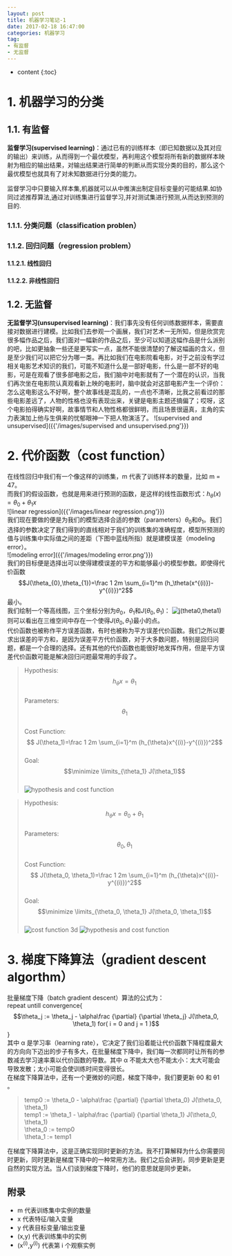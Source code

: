 ```yaml
---
layout: post
title: 机器学习笔记-1
date: 2017-02-18 16:47:00 
categories: 机器学习
tag: 
- 有监督
- 无监督
---
```


* content
{:toc}


# 1. 机器学习的分类
## 1.1. 有监督
**监督学习(supervised learning)**：通过已有的训练样本（即已知数据以及其对应的输出）来训练，从而得到一个最优模型，再利用这个模型将所有新的数据样本映射为相应的输出结果，对输出结果进行简单的判断从而实现分类的目的，那么这个最优模型也就具有了对未知数据进行分类的能力。

监督学习中只要输入样本集,机器就可以从中推演出制定目标变量的可能结果.如协同过滤推荐算法,通过对训练集进行监督学习,并对测试集进行预测,从而达到预测的目的.
### 1.1.1. 分类问题（classification problen）
### 1.1.2. 回归问题（regression problem）
#### 1.1.2.1. 线性回归
#### 1.1.2.2. 非线性回归
## 1.2. 无监督
**无监督学习(unsupervised learning)**：我们事先没有任何训练数据样本，需要直接对数据进行建模。比如我们去参观一个画展，我们对艺术一无所知，但是欣赏完很多幅作品之后，我们面对一幅新的作品之后，至少可以知道这幅作品是什么派别的吧，比如更抽象一些还是更写实一点，虽然不能很清楚的了解这幅画的含义，但是至少我们可以把它分为哪一类。再比如我们在电影院看电影，对于之前没有学过相关电影艺术知识的我们，可能不知道什么是一部好电影，什么是一部不好的电影，可是在观看了很多部电影之后，我们脑中对电影就有了一个潜在的认识，当我们再次坐在电影院认真观看新上映的电影时，脑中就会对这部电影产生一个评价：怎么这电影这么不好啊，整个故事线是混乱的，一点也不清晰，比我之前看过的那些电影差远了，人物的性格也没有表现出来，关键是电影主题还搞偏了；哎呀，这个电影拍得确实好啊，故事情节和人物性格都很鲜明，而且场景很逼真，主角的实力表演加上他与生俱来的忧郁眼神一下把人物演活了。
![supervised and unsupervised]({{'/images/supervised and unsupervised.png'}})
# 2. 代价函数（cost function）
在线性回归中我们有一个像这样的训练集，m 代表了训练样本的数量，比如 m = 47。  
而我们的假设函数，也就是用来进行预测的函数，是这样的线性函数形式：$h_{\theta}(x)=\theta_{0}+\theta_{1}x$  
![linear regression]({{'/images/linear regression.png'}})  
我们现在要做的便是为我们的模型选择合适的参数（parameters）$\theta_{0}$和$\theta_{1}$。我们选择的参数决定了我们得到的直线相对于我们的训练集的准确程度，模型所预测的值与训练集中实际值之间的差距（下图中蓝线所指）就是建模误差（modeling error）。   
![modeling error]({{'/images/modeling error.png'}})  
我们的目标便是选择出可以使得建模误差的平方和能够最小的模型参数。即使得代价函数$$J(\theta_{0},\theta_{1})=\frac 1 2m \sum_{i=1}^m (h_\theta(x^{(i)})-y^{(i)})^2$$最小。  
我们绘制一个等高线图，三个坐标分别为$\theta_{0}$，$\theta_{1}$和$J(\theta_{0},\theta_{1})$： 
![j(theta0,theta1)]({{'/images/j(theta0theta1).png'}})  
则可以看出在三维空间中存在一个使得$J(\theta_{0},\theta_{1})$最小的点。  
代价函数也被称作平方误差函数，有时也被称为平方误差代价函数。我们之所以要求出误差的平方和，是因为误差平方代价函数，对于大多数问题，特别是回归问题，都是一个合理的选择。还有其他的代价函数也能很好地发挥作用，但是平方误差代价函数可能是解决回归问题最常用的手段了。  
>Hypothesis:  
$$h_{\theta}x= \theta_1$$  
Parameters:  
$$\theta_1$$  
Cost Function:$$  
J(\theta_1)=\frac 1 2m \sum_{i=1}^m (h_{\theta}x^{(i)}-y^{(i)})^2$$  
Goal:  
$$\minimize \limits_{\theta_1} J(\theta_1)$$  
![hypothesis and cost function]({{'/images/h_j_1.png'}})  

>Hypothesis:  
$$h_{\theta}x=\theta_0 + \theta_1$$  
Parameters:  
$$\theta_0, \theta_1$$  
Cost Function:$$  
J(\theta_0, \theta_1)=\frac 1 2m \sum_{i=1}^m (h_{\theta}x^{(i)}-y^{(i)})^2$$  
Goal:  
$$\minimize \limits_{\theta_0, \theta_1} J(\theta_0, \theta_1)$$  
![cost function 3d]({{'/images/j_3d.png'}})
![hypothesis and cost function]({{'/images/h_j_2.png'}})  
# 3. 梯度下降算法（gradient descent algorthm）
批量梯度下降（batch gradient descent）算法的公式为：  
repeat untill convergence{  
$$\theta_j := \theta_j - \alpha\frac {\partial} {\partial \theta_j} J(\theta_0, \theta_1)     for( i = 0 and j = 1 )$$
}  
其中 α 是学习率（learning rate），它决定了我们沿着能让代价函数下降程度最大的方向向下迈出的步子有多大，在批量梯度下降中，我们每一次都同时让所有的参数减去学习速率乘以代价函数的导数。其中 α 不能太大也不能太小：太大可能会导致发散；太小可能会使训练时间变得很长。  
在梯度下降算法中，还有一个更微妙的问题，梯度下降中，我们要更新 θ0 和 θ1 。  
>temp0 := \theta_0 - \alpha\frac {\partial} {\partial \theta_0} J(\theta_0, \theta_1)  
temp1 := \theta_1 - \alpha\frac {\partial} {\partial \theta_1} J(\theta_0, \theta_1)  
\theta_0 := temp0  
\theta_1 := temp1  

在梯度下降算法中，这是正确实现同时更新的方法。我不打算解释为什么你需要同时更新，同时更新是梯度下降中的一种常用方法。我们之后会讲到，同步更新是更自然的实现方法。当人们谈到梯度下降时，他们的意思就是同步更新。  

## 附录
- m 代表训练集中实例的数量 
- x 代表特征/输入变量 
- y 代表目标变量/输出变量 
- (x,y) 代表训练集中的实例 
- (x<sup>(i)</sup>,y<sup>(i)</sup>) 代表第 i 个观察实例 

